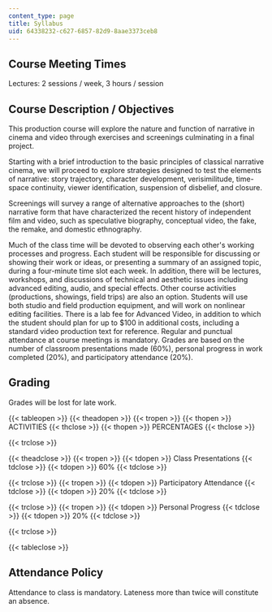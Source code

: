 ```yaml
---
content_type: page
title: Syllabus
uid: 64338232-c627-6857-82d9-8aae3373ceb8
---
```


Course Meeting Times
--------------------

Lectures: 2 sessions / week, 3 hours / session

Course Description / Objectives
-------------------------------

This production course will explore the nature and function of narrative in cinema and video through exercises and screenings culminating in a final project.

Starting with a brief introduction to the basic principles of classical narrative cinema, we will proceed to explore strategies designed to test the elements of narrative: story trajectory, character development, verisimilitude, time-space continuity, viewer identification, suspension of disbelief, and closure.

Screenings will survey a range of alternative approaches to the (short) narrative form that have characterized the recent history of independent film and video, such as speculative biography, conceptual video, the fake, the remake, and domestic ethnography.

Much of the class time will be devoted to observing each other's working processes and progress. Each student will be responsible for discussing or showing their work or ideas, or presenting a summary of an assigned topic, during a four-minute time slot each week. In addition, there will be lectures, workshops, and discussions of technical and aesthetic issues including advanced editing, audio, and special effects. Other course activities (productions, showings, field trips) are also an option. Students will use both studio and field production equipment, and will work on nonlinear editing facilities. There is a lab fee for Advanced Video, in addition to which the student should plan for up to $100 in additional costs, including a standard video production text for reference. Regular and punctual attendance at course meetings is mandatory. Grades are based on the number of classroom presentations made (60%), personal progress in work completed (20%), and participatory attendance (20%).

Grading
-------

Grades will be lost for late work.

{{< tableopen >}}
{{< theadopen >}}
{{< tropen >}}
{{< thopen >}}
ACTIVITIES
{{< thclose >}}
{{< thopen >}}
PERCENTAGES
{{< thclose >}}

{{< trclose >}}

{{< theadclose >}}
{{< tropen >}}
{{< tdopen >}}
Class Presentations
{{< tdclose >}}
{{< tdopen >}}
60%
{{< tdclose >}}

{{< trclose >}}
{{< tropen >}}
{{< tdopen >}}
Participatory Attendance
{{< tdclose >}}
{{< tdopen >}}
20%
{{< tdclose >}}

{{< trclose >}}
{{< tropen >}}
{{< tdopen >}}
Personal Progress
{{< tdclose >}}
{{< tdopen >}}
20%
{{< tdclose >}}

{{< trclose >}}

{{< tableclose >}}

Attendance Policy
-----------------

Attendance to class is mandatory. Lateness more than twice will constitute an absence.